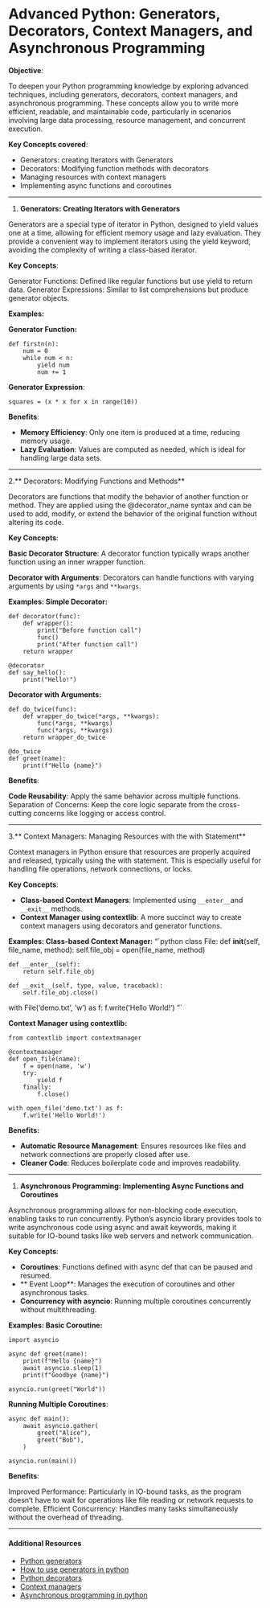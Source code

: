 # Advanced Python: Generators, Decorators, Context Managers, and Asynchronous Programming

**Objective**:

To deepen your Python programming knowledge by exploring advanced techniques, including generators, decorators, context managers, and asynchronous programming. These concepts allow you to write more efficient, readable, and maintainable code, particularly in scenarios involving large data processing, resource management, and concurrent execution.

**Key Concepts covered**:

- Generators: creating Iterators with Generators
- Decorators: Modifying function methods with decorators
- Managing resources with context managers
- Implementing async functions and coroutines

---

1. **Generators: Creating Iterators with Generators**

Generators are a special type of iterator in Python, designed to yield values one at a time, allowing for efficient memory usage and lazy evaluation. They provide a convenient way to implement iterators using the yield keyword, avoiding the complexity of writing a class-based iterator.

**Key Concepts**:

Generator Functions: Defined like regular functions but use yield to return data. Generator Expressions: Similar to list comprehensions but produce generator objects.

**Examples:**

**Generator Function:**

```
def firstn(n):
    num = 0
    while num < n:
        yield num
        num += 1
```

**Generator Expression**:

```
squares = (x * x for x in range(10))
```

**Benefits**:

- **Memory Efficiency**: Only one item is produced at a time, reducing memory usage.
- **Lazy Evaluation**: Values are computed as needed, which is ideal for handling large data sets.

---

2.\*\* Decorators: Modifying Functions and Methods\*\*

Decorators are functions that modify the behavior of another function or method. They are applied using the @decorator\_name syntax and can be used to add, modify, or extend the behavior of the original function without altering its code.

**Key Concepts**:

**Basic Decorator Structure**: A decorator function typically wraps another function using an inner wrapper function.

**Decorator with Arguments**: Decorators can handle functions with varying arguments by using `*args` and `**kwargs`.

**Examples: Simple Decorator:**

```
def decorator(func):
    def wrapper():
        print("Before function call")
        func()
        print("After function call")
    return wrapper

@decorator
def say_hello():
    print("Hello!")
```

**Decorator with Arguments:**

```
def do_twice(func):
    def wrapper_do_twice(*args, **kwargs):
        func(*args, **kwargs)
        func(*args, **kwargs)
    return wrapper_do_twice

@do_twice
def greet(name):
    print(f"Hello {name}")
```

**Benefits**:

**Code Reusability**: Apply the same behavior across multiple functions. Separation of Concerns: Keep the core logic separate from the cross-cutting concerns like logging or access control.

---

3.\*\* Context Managers: Managing Resources with the with Statement\*\*

Context managers in Python ensure that resources are properly acquired and released, typically using the with statement. This is especially useful for handling file operations, network connections, or locks.

**Key Concepts**:

- **Class-based Context Managers**: Implemented using `__enter__`and `__exit__` methods.
- **Context Manager using contextlib**: A more succinct way to create context managers using decorators and generator functions.

**Examples: Class-based Context Manager:** “\`python class File: def **init**(self, file_name, method): self.file_obj = open(file\_name, method)

```
def __enter__(self):
    return self.file_obj

def __exit__(self, type, value, traceback):
    self.file_obj.close()
```

with File(‘demo.txt’, ‘w’) as f: f.write(‘Hello World!’) ”\`

**Context Manager using contextlib:**

```
from contextlib import contextmanager

@contextmanager
def open_file(name):
    f = open(name, 'w')
    try:
        yield f
    finally:
        f.close()

with open_file('demo.txt') as f:
    f.write('Hello World!')
```

**Benefits:**

- **Automatic Resource Management**: Ensures resources like files and network connections are properly closed after use.
- **Cleaner Code**: Reduces boilerplate code and improves readability.

---

1. **Asynchronous Programming: Implementing Async Functions and Coroutines**

Asynchronous programming allows for non-blocking code execution, enabling tasks to run concurrently. Python’s asyncio library provides tools to write asynchronous code using async and await keywords, making it suitable for IO-bound tasks like web servers and network communication.

**Key Concepts**:

- **Coroutines**: Functions defined with async def that can be paused and resumed.
- \*\* Event Loop\*\*: Manages the execution of coroutines and other asynchronous tasks.
- **Concurrency with asyncio**: Running multiple coroutines concurrently without multithreading.

**Examples: Basic Coroutine:**

```
import asyncio

async def greet(name):
    print(f"Hello {name}")
    await asyncio.sleep(1)
    print(f"Goodbye {name}")

asyncio.run(greet("World"))
```

**Running Multiple Coroutines**:

```
async def main():
    await asyncio.gather(
        greet("Alice"),
        greet("Bob"),
    )

asyncio.run(main())
```

**Benefits**:

Improved Performance: Particularly in IO-bound tasks, as the program doesn’t have to wait for operations like file reading or network requests to complete. Efficient Concurrency: Handles many tasks simultaneously without the overhead of threading.

---

#### Additional Resources

- [Python generators](https://intranet.alxswe.com/rltoken/o-cZHZmNoS0umpHvdZPaeQ "Python generators")
- [How to use generators in python](https://intranet.alxswe.com/rltoken/wLkQp-5IjgosR_e7ohtokg "How to use generators in python")
- [Python decorators](https://intranet.alxswe.com/rltoken/BX9eEShZO3aIRmTudp0fkA "Python decorators")
- [Context managers](https://intranet.alxswe.com/rltoken/wmmDizOp3q0jYSLK0o6xHg "Context managers")
- [Asynchronous programming in python](https://intranet.alxswe.com/rltoken/1KmaVlXsKN97Jzn5d8ZPew "Asynchronous programming in python")
